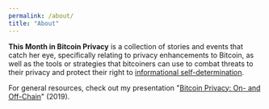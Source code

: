 ```yaml
---
permalink: /about/
title: "About"
---
```


**This Month in Bitcoin Privacy** is a collection of stories and events that catch her eye, specifically relating to privacy enhancements to Bitcoin, as well as the tools or strategies that bitcoiners can use to combat threats to their privacy and protect their right to [informational self-determination](https://en.wikipedia.org/wiki/Informational_self-determination).

For general resources, check out my presentation "[Bitcoin Privacy: On- and Off-Chain](https://einzelgaengerinmotte.files.wordpress.com/2019/09/slides-final-2.pdf)" (2019).
